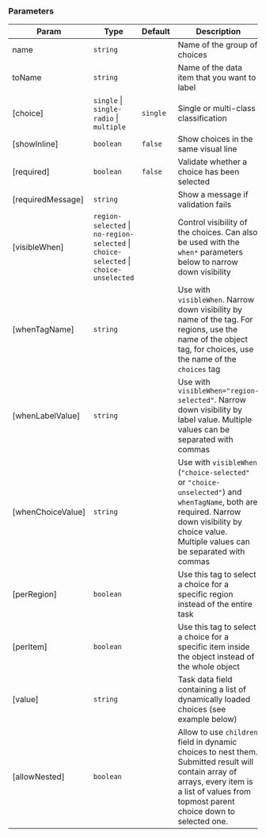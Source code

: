 ### Parameters

| Param | Type | Default | Description |
| --- | --- | --- | --- |
| name | <code>string</code> |  | Name of the group of choices |
| toName | <code>string</code> |  | Name of the data item that you want to label |
| [choice] | <code>single</code> \| <code>single-radio</code> \| <code>multiple</code> | <code>single</code> | Single or multi-class classification |
| [showInline] | <code>boolean</code> | <code>false</code> | Show choices in the same visual line |
| [required] | <code>boolean</code> | <code>false</code> | Validate whether a choice has been selected |
| [requiredMessage] | <code>string</code> |  | Show a message if validation fails |
| [visibleWhen] | <code>region-selected</code> \| <code>no-region-selected</code> \| <code>choice-selected</code> \| <code>choice-unselected</code> |  | Control visibility of the choices. Can also be used with the `when*` parameters below to narrow down visibility |
| [whenTagName] | <code>string</code> |  | Use with `visibleWhen`. Narrow down visibility by name of the tag. For regions, use the name of the object tag, for choices, use the name of the `choices` tag |
| [whenLabelValue] | <code>string</code> |  | Use with `visibleWhen="region-selected"`. Narrow down visibility by label value. Multiple values can be separated with commas |
| [whenChoiceValue] | <code>string</code> |  | Use with `visibleWhen` (`"choice-selected"` or `"choice-unselected"`) and `whenTagName`, both are required. Narrow down visibility by choice value. Multiple values can be separated with commas |
| [perRegion] | <code>boolean</code> |  | Use this tag to select a choice for a specific region instead of the entire task |
| [perItem] | <code>boolean</code> |  | Use this tag to select a choice for a specific item inside the object instead of the whole object |
| [value] | <code>string</code> |  | Task data field containing a list of dynamically loaded choices (see example below) |
| [allowNested] | <code>boolean</code> |  | Allow to use `children` field in dynamic choices to nest them. Submitted result will contain array of arrays, every item is a list of values from topmost parent choice down to selected one. |

